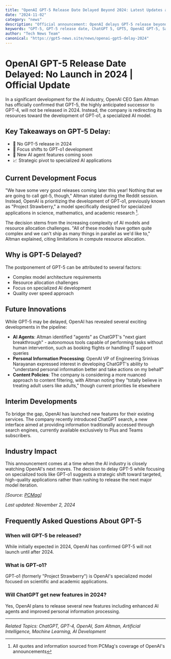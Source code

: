 ```yaml
---
title: "OpenAI GPT-5 Release Date Delayed Beyond 2024: Latest Updates and Timeline"
date: "2024-11-02"
category: "news"
description: "Official announcement: OpenAI delays GPT-5 release beyond 2024, focusing on GPT-o1 development. Get the latest updates on release timeline, features, and OpenAI's strategic shift."
keywords: "GPT-5, GPT-5 release date, ChatGPT 5, GPT5, OpenAI GPT-5, Sam Altman, AI development, GPT-o1, ChatGPT updates, artificial intelligence news"
author: "Tech News Team"
canonical: "https://gpt5-news.site/news/openai-gpt5-delay-2024"
---
```


# OpenAI GPT-5 Release Date Delayed: No Launch in 2024 | Official Update

In a significant development for the AI industry, OpenAI CEO Sam Altman has officially confirmed that GPT-5, the highly anticipated successor to GPT-4, will not be released in 2024. Instead, the company is redirecting its resources toward the development of GPT-o1, a specialized AI model.

## Key Takeaways on GPT-5 Delay:
- 🚫 No GPT-5 release in 2024
- 🔬 Focus shifts to GPT-o1 development
- 🤖 New AI agent features coming soon
- 📈 Strategic pivot to specialized AI applications

## Current Development Focus

"We have some very good releases coming later this year! Nothing that we are going to call gpt-5, though," Altman stated during the Reddit session. Instead, OpenAI is prioritizing the development of GPT-o1, previously known as "Project Strawberry," a model specifically designed for specialized applications in science, mathematics, and academic research [^1].

The decision stems from the increasing complexity of AI models and resource allocation challenges. "All of these models have gotten quite complex and we can't ship as many things in parallel as we'd like to," Altman explained, citing limitations in compute resource allocation.

## Why is GPT-5 Delayed?

The postponement of GPT-5 can be attributed to several factors:
- Complex model architecture requirements
- Resource allocation challenges
- Focus on specialized AI development
- Quality over speed approach

## Future Innovations

While GPT-5 may be delayed, OpenAI has revealed several exciting developments in the pipeline:

- **AI Agents**: Altman identified "agents" as ChatGPT's "next giant breakthrough" - autonomous tools capable of performing tasks without human intervention, such as booking flights or handling IT support queries
- **Personal Information Processing**: OpenAI VP of Engineering Srinivas Narayanan expressed interest in developing ChatGPT's ability to "understand personal information better and take actions on my behalf"
- **Content Policies**: The company is considering a more nuanced approach to content filtering, with Altman noting they "totally believe in treating adult users like adults," though current priorities lie elsewhere

## Interim Developments

To bridge the gap, OpenAI has launched new features for their existing services. The company recently introduced ChatGPT search, a new interface aimed at providing information traditionally accessed through search engines, currently available exclusively to Plus and Teams subscribers.

## Industry Impact

This announcement comes at a time when the AI industry is closely watching OpenAI's next moves. The decision to delay GPT-5 while focusing on specialized tools like GPT-o1 suggests a strategic shift toward targeted, high-quality applications rather than rushing to release the next major model iteration.

*[Source: [PCMag](https://www.pcmag.com/news/openai-ceo-says-no-gpt-5-in-2024-blames-gpt-o1)]*

*Last updated: November 2, 2024*

## Frequently Asked Questions About GPT-5

### When will GPT-5 be released?
While initially expected in 2024, OpenAI has confirmed GPT-5 will not launch until after 2024.

### What is GPT-o1?
GPT-o1 (formerly "Project Strawberry") is OpenAI's specialized model focused on scientific and academic applications.

### Will ChatGPT get new features in 2024?
Yes, OpenAI plans to release several new features including enhanced AI agents and improved personal information processing.

---
*Related Topics: ChatGPT, GPT-4, OpenAI, Sam Altman, Artificial Intelligence, Machine Learning, AI Development*

[^1]: All quotes and information sourced from PCMag's coverage of OpenAI's announcements 